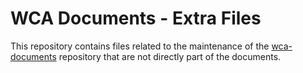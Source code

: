 # WCA Documents - Extra Files

This repository contains files related to the maintenance of the [wca-documents](https://github.com/cubing/wca-documents) repository that are not directly part of the documents.